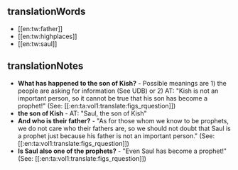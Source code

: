 ## translationWords

* [[en:tw:father]]
* [[en:tw:highplaces]]
* [[en:tw:saul]]

## translationNotes

* **What has happened to the son of Kish?** - Possible meanings are 1) the people are asking for information (See UDB) or 2) AT: "Kish is not an important person, so it cannot be true that his son has become a prophet!" (See: [[:en:ta:vol1:translate:figs_rquestion]])
* **the son of Kish** - AT: "Saul, the son of Kish"
* **And who is their father?** - "As for those whom we know to be prophets, we do not care who their fathers are, so we should not doubt that Saul is a prophet just because his father is not an important person." (See: [[:en:ta:vol1:translate:figs_rquestion]])
* **Is Saul also one of the prophets?** - "Even Saul has become a prophet!"  (See: [[:en:ta:vol1:translate:figs_rquestion]])
